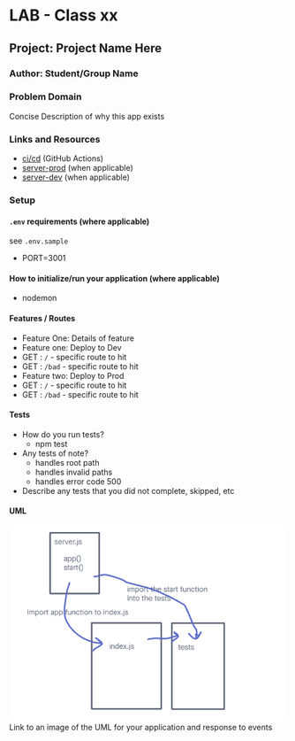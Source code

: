 # LAB - Class xx

## Project: Project Name Here

### Author: Student/Group Name

### Problem Domain

Concise Description of why this app exists

### Links and Resources

- [ci/cd](http://xyz.com) (GitHub Actions)
- [server-prod](http://xyz.com) (when applicable)
- [server-dev](http://xyz.com) (when applicable)

### Setup

#### `.env` requirements (where applicable)

see `.env.sample`

- PORT=3001

#### How to initialize/run your application (where applicable)

- nodemon

#### Features / Routes

- Feature One: Details of feature
- Feature one: Deploy to Dev
- GET : `/` - specific route to hit
- GET : `/bad` - specific route to hit
- Feature two: Deploy to Prod
- GET : `/` - specific route to hit
- GET : `/bad` - specific route to hit

#### Tests

- How do you run tests?
  - npm test
- Any tests of note?
  - handles root path
  - handles invalid paths
  - handles error code 500
- Describe any tests that you did not complete, skipped, etc

#### UML

![UML](./uml.png)
Link to an image of the UML for your application and response to events
